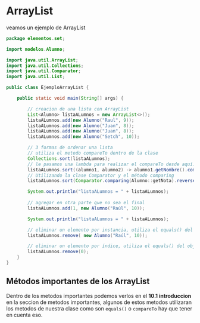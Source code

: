 # ArrayList

veamos un ejemplo de ArrayList

```java
package elementos.set;

import modelos.Alumno;

import java.util.ArrayList;
import java.util.Collections;
import java.util.Comparator;
import java.util.List;

public class EjemploArrayList {

    public static void main(String[] args) {

        // creacion de una lista con ArrayList
        List<Alumno> listaALumnos = new ArrayList<>();
        listaALumnos.add(new Alumno("Raul", 9));
        listaALumnos.add(new Alumno("Juan", 8));
        listaALumnos.add(new Alumno("Juan", 8));
        listaALumnos.add(new Alumno("Setch", 10));

        // 3 formas de ordenar una lista
        // utiliza el metodo compareTo dentro de la clase
        Collections.sort(listaALumnos);
        // le pasamos una lambda para realizar el compareTo desde aquí.
        listaALumnos.sort((alumno1, alumno2) -> alumno1.getNombre().compareTo(alumno2.getNombre()));
        // Utilizando la clase Comparator y el método comparing
        listaALumnos.sort(Comparator.comparing(Alumno::getNota).reversed());

        System.out.println("listaALumnos = " + listaALumnos);
        
        // agregar en otra parte que no sea el final
        listaALumnos.add(1, new Alumno("Raúl", 10));

        System.out.println("listaALumnos = " + listaALumnos);

        // eliminar un elemento por instancia, utiliza el equals() del objeto Alumno
        listaALumnos.remove( new Alumno("Raúl", 10));

        // eliminar un elemento por índice, utiliza el equals() del objeto Alumno
        listaALumnos.remove(0);
    }
}
```

## Métodos importantes de los ArrayList

Dentro de los metodos importantes podemos verlos en el **10.1 introduccion** en la seccion de metodos importantes, algunos de estos metodos utilizaran los metodos de nuestra clase como son `equals()` o `compareTo` hay que tener en cuenta eso.